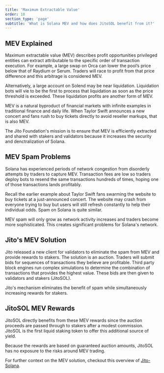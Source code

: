 ```yaml
---
title: 'Maximum Extractable Value'
order: 10
section_type: 'page'
subtitle: 'What is Solana MEV and how does JitoSOL benefit from it?'
---
```


## MEV Explained

Maximum extractable value (MEV) describes profit opportunities privileged entities can extract attributable to the specific order of transaction execution. For example, a large swap on Orca can lower the pool’s price below that of Raydium or Serum. Traders will race to profit from that price difference and this arbitrage is considered MEV.

Alternatively, a large account on Solend may be near liquidation. Liquidation bots will vie to be the first to process that liquidation as soon as the price threshold is exceeded. These liquidation profits are another form of MEV.

MEV is a natural byproduct of financial markets with infinite examples in traditional finance and daily life. When Taylor Swift announces a new concert and fans rush to buy tickets directly to avoid reseller markups, that is also MEV.

The Jito Foundation's mission is to ensure that MEV is efficiently extracted and shared with stakers and validators because it increases the security and denctralization of Solana. 

## MEV Spam Problems

Solana has experienced periods of network congestion from disorderly attempts by traders to capture MEV. Transaction fees are low so traders deploy bots to resend the same transactions hundreds of times, hoping one of those transactions lands profitably.

Recall the earlier example about Taylor Swift fans swarming the website to buy tickets at a just-announced concert. The website may crash from everyone trying to buy but users will still refresh constantly to help their individual odds. Spam on Solana is quite similar.

MEV spam will only grow as network activity increases and traders become more sophisticated. This creates significant problems for Solana's network.

## Jito's MEV Solution

Jito released a new client for validators to eliminate the spam from MEV and provide rewards to stakers. The solution is an auction. Traders will submit bids for sequences of transactions they believe are profitable. Third party block engines run complex simulations to determine the combination of transactions that provides the highest value. These bids are then given to validators and stakers (JitoSOL).

Jito's mechanism eliminates the benefit of spam while simultaneously increasing rewards for stakers.

## JitoSOL MEV Rewards

JitoSOL directly benefits from these MEV rewards since the auction proceeds are passed through to stakers after a modest commission. JitoSOL is the first liquid staking token to offer this additional source of yield.

Because the rewards are based on guaranteed auction amounts, JitoSOL has no exposure to the risks around MEV trading. 

For further context on the MEV solution, checkout this overview of [Jito-Solana](https://medium.com/p/e1028c53fae1).

